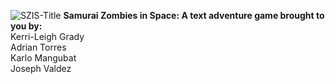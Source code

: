![SZIS-Title](https://user-images.githubusercontent.com/24781705/130669476-9028f78b-cea1-4105-83ab-53dc5c8b90ac.png)
**Samurai Zombies in Space: A text adventure game brought to you by:**</br>
Kerri-Leigh Grady </br> Adrian Torres </br> Karlo Mangubat </br> Joseph Valdez
